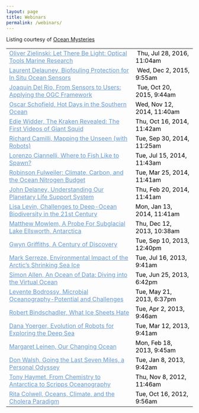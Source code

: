 ```yaml
---
layout: page
title: Webinars
permalink: /webinars/
---
```


Listing courtesy of [Ocean Mysteries](http://oceanmysteries.readytalk.com/?p=r)

<table class="archiveTable" style="color: #000000" cellspacing="0" cellpadding="4" border="0">
<tbody>
<tr>
<td><a style="color: #6699cc" href="http://www.divix.tv/index.php/playlists/32-blue-marvel-webinars/178-oliver-zielinski-let-there-be-light-optical-tool">Oliver Zielinski: Let There Be Light: Optical Tools Marine Research</a></td>
<td>&nbsp;<span class="TextRun SCX106883979" xml:lang="EN-US" lang="EN-US"><span class="NormalTextRun SCX106883979">Thu, Jul 28, 2016, 11:04am</span></span></td>
</tr>
<tr>
<td><a style="color: #6699cc" href="http://www.divix.tv/index.php/playlists/32-blue-marvel-webinars/176-laurent-delauney-biofouling-protection-for-in-sit">Laurent Delauney, Biofouling Protection for In Situ Ocean Sensors</a></td>
<td>&nbsp;<span class="TextRun SCX28896366" xml:lang="EN-US" lang="EN-US"><span class="NormalTextRun SCX28896366">Wed, Dec 2, 2015, 9:55am</span></span></td>
</tr>
<tr>
<td><a style="color: #6699cc" href="http://www.divix.tv/index.php/playlists/32-blue-marvel-webinars/177-joaquin-del-rio-from-sensors-to-users-applying-t">Joaquin Del Rio, From Sensors to Users: Applying the OGC Framework</a></td>
<td>&nbsp;<span class="TextRun SCX237800560" xml:lang="EN-US" lang="EN-US"><span class="NormalTextRun SCX237800560">Tue, Oct 20, 2015, 9:44am</span></span></td>
</tr>
<tr>
<td><a style="color: #6699cc" href="http://www.divix.tv/index.php/playlists/32-blue-marvel-webinars/175-oscar-schofield-hot-days-in-the-southern-ocean2017-03-15-17-31-01">Oscar Schofield, Hot Days in the Southern Ocean</a></td>
<td>Wed, Nov 12, 2014, 11:40am</td>
</tr>
<tr class="archiveTableEven">
<td><a style="color: #6699cc" href="http://www.divix.tv/index.php/playlists/32-blue-marvel-webinars/174-edie-widder-the-kraken-revealed-the-first-videos2017-03-15-17-17-38">Edie Widder, The Kraken Revealed: The First Videos of Giant Squid</a></td>
<td>Thu, Oct 16, 2014, 11:42am</td>
</tr>
<tr>
<td><a style="color: #6699cc" href="http://www.divix.tv/index.php/playlists/32-blue-marvel-webinars/173-richard-camilli-mapping-the-unseen-with-robots2017-03-15-16-41-32">Richard Camilli, Mapping the Unseen (with Robots)</a></td>
<td>Tue, Sep 30, 2014, 11:25am</td>
</tr>
<tr class="archiveTableEven">
<td><a style="color: #6699cc" href="http://www.divix.tv/index.php/playlists/32-blue-marvel-webinars/172-lorenzo-ciannelli-where-to-fish-like-to-spawn2017-03-15-16-29-00">Lorenzo Ciannelli, Where to Fish Like to Spawn?</a></td>
<td>Tue, Jul 15, 2014, 11:43am</td>
</tr>
<tr>
<td><a style="color: #6699cc" href="http://www.divix.tv/index.php/playlists/32-blue-marvel-webinars/171-robinson-fulweiler-climate-carbon-and-the-ocean2017-03-15-16-19-25">Robinson Fulweiler: Climate, Carbon, and the Ocean Nitrogen Budget</a></td>
<td>Tue, Mar 25, 2014, 11:41am</td>
</tr>
<tr class="archiveTableEven">
<td><a style="color: #6699cc" href="http://www.divix.tv/index.php/playlists/32-blue-marvel-webinars/170-john-delaney-understanding-our-planetary-life-sup2017-03-15-16-10-12">John Delaney, Understanding Our Planetary Life Support System</a></td>
<td>Thu, Feb 20, 2014, 11:41am</td>
</tr>
<tr>
<td><a style="color: #6699cc" href="http://www.divix.tv/index.php/playlists/32-blue-marvel-webinars/169-lisa-levin-challenges-to-deep-ocean-biodiversity2017-03-15-15-45-19">Lisa Levin, Challenges to Deep-Ocean Biodiversity in the 21st Century</a></td>
<td>Mon, Jan 13, 2014, 11:41am</td>
</tr>
<tr class="archiveTableEven">
<td><a style="color: #6699cc" href="http://www.divix.tv/index.php/playlists/32-blue-marvel-webinars/168-matthew-mowlem-a-probe-for-subglacial-lake-ellswo2017-03-15-15-23-20">Matthew Mowlem, A Probe For Subglacial Lake Ellsworth, Antarctica</a></td>
<td>Thu, Dec 12, 2013, 10:38am</td>
</tr>
<tr>
<td><a style="color: #6699cc" href="http://www.divix.tv/index.php/playlists/32-blue-marvel-webinars/167-gwyn-griffiths-a-century-of-discovery2017-03-15-15-12-39">Gwyn Griffiths, A Century of Discovery</a></td>
<td>Tue, Sep 10, 2013, 12:40pm</td>
</tr>
<tr class="archiveTableEven">
<td><a style="color: #6699cc" href="http://www.divix.tv/index.php/playlists/32-blue-marvel-webinars/166-mark-serreze-environmental-impact-of-the-arctic-s2017-03-15-15-02-04">Mark Serreze, Environmental Impact of the Arctic’s Shrinking Sea Ice</a></td>
<td>Tue, Jul 16, 2013, 9:41am</td>
</tr>
<tr>
<td><a style="color: #6699cc" href="http://www.divix.tv/index.php/playlists/32-blue-marvel-webinars/165-simon-allen-an-ocean-of-data-diving-into-the-vir2017-03-15-14-50-35">Simon Allen, An Ocean of Data: Diving into the Virtual Ocean</a></td>
<td>Tue, Jun 25, 2013, 6:42pm</td>
</tr>
<tr class="archiveTableEven">
<td><a style="color: #6699cc" href="http://www.divix.tv/index.php/playlists/32-blue-marvel-webinars/164-levente-bodrossy-microbial-oceanography-potential2017-03-15-14-40-44">Levente Bodrossy, Microbial Oceanography-Potential and Challenges</a></td>
<td>Tue, May 21, 2013, 6:37pm</td>
</tr>
<tr>
<td><a style="color: #6699cc" href="http://www.divix.tv/index.php/playlists/32-blue-marvel-webinars/163-robert-bindschadler-what-ice-sheets-hate2017-03-15-14-29-17">Robert Bindschadler, What Ice Sheets Hate</a></td>
<td>Tue, Apr 2, 2013, 9:46am</td>
</tr>
<tr class="archiveTableEven">
<td><a style="color: #6699cc" href="http://www.divix.tv/index.php/playlists/32-blue-marvel-webinars/162-dana-yoerger-evolution-of-robots-for-exploring-th2017-03-15-14-02-39">Dana Yoerger, Evolution of Robots for Exploring the Deep Sea</a></td>
<td>Tue, Mar 12, 2013, 9:41am</td>
</tr>
<tr>
<td><a style="color: #6699cc" href="http://www.divix.tv/index.php/playlists/32-blue-marvel-webinars/161-margaret-leinen-our-changing-ocean2017-03-08-13-09-28">Margaret Leinen, Our Changing Ocean</a></td>
<td>Mon, Feb 18, 2013, 9:45am</td>
</tr>
<tr class="archiveTableEven">
<td><a style="color: #6699cc" href="http://www.divix.tv/index.php/playlists/32-blue-marvel-webinars/160-don-walsh-going-the-last-seven-miles-a-personal2017-03-07-16-36-06">Don Walsh, Going the Last Seven Miles, a Personal Odyssey</a></td>
<td>Tue, Jan 8, 2013, 9:42am</td>
</tr>
<tr>
<td><a style="color: #6699cc" href="http://www.divix.tv/index.php/playlists/32-blue-marvel-webinars/159-tony-haymet-from-chemistry-to-antarctica-to-scrip2017-03-07-16-22-45">Tony Haymet, From Chemistry to Antarctica to Scripps Oceanography</a></td>
<td>Thu, Nov 8, 2012, 11:46am</td>
</tr>
<tr class="archiveTableEven">
<td><a style="color: #6699cc" href="http://www.divix.tv/index.php/playlists/32-blue-marvel-webinars/158-rita-colwell-oceans-climate-and-the-cholera-pa2017-03-07-14-07-31">Rita Colwell, Oceans, Climate, and the Cholera Paradigm</a></td>
<td>Tue, Oct 16, 2012, 9:56am</td>
</tr>
</tbody>
</table>

